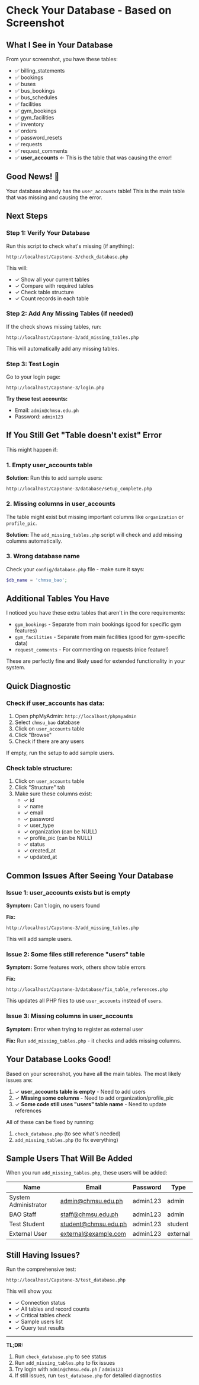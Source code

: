 # Check Your Database - Based on Screenshot

## What I See in Your Database

From your screenshot, you have these tables:
- ✅ billing_statements
- ✅ bookings
- ✅ buses
- ✅ bus_bookings
- ✅ bus_schedules
- ✅ facilities
- ✅ gym_bookings
- ✅ gym_facilities
- ✅ inventory
- ✅ orders
- ✅ password_resets
- ✅ requests
- ✅ request_comments
- ✅ **user_accounts** ← This is the table that was causing the error!

## Good News! 🎉

Your database already has the `user_accounts` table! This is the main table that was missing and causing the error.

## Next Steps

### Step 1: Verify Your Database
Run this script to check what's missing (if anything):

```
http://localhost/Capstone-3/check_database.php
```

This will:
- ✓ Show all your current tables
- ✓ Compare with required tables
- ✓ Check table structure
- ✓ Count records in each table

### Step 2: Add Any Missing Tables (if needed)
If the check shows missing tables, run:

```
http://localhost/Capstone-3/add_missing_tables.php
```

This will automatically add any missing tables.

### Step 3: Test Login
Go to your login page:

```
http://localhost/Capstone-3/login.php
```

**Try these test accounts:**
- Email: `admin@chmsu.edu.ph`
- Password: `admin123`

## If You Still Get "Table doesn't exist" Error

This might happen if:

### 1. Empty user_accounts table
**Solution:** Run this to add sample users:
```
http://localhost/Capstone-3/database/setup_complete.php
```

### 2. Missing columns in user_accounts
The table might exist but missing important columns like `organization` or `profile_pic`.

**Solution:** The `add_missing_tables.php` script will check and add missing columns automatically.

### 3. Wrong database name
Check your `config/database.php` file - make sure it says:
```php
$db_name = 'chmsu_bao';
```

## Additional Tables You Have

I noticed you have these extra tables that aren't in the core requirements:
- `gym_bookings` - Separate from main bookings (good for specific gym features)
- `gym_facilities` - Separate from main facilities (good for gym-specific data)
- `request_comments` - For commenting on requests (nice feature!)

These are perfectly fine and likely used for extended functionality in your system.

## Quick Diagnostic

### Check if user_accounts has data:
1. Open phpMyAdmin: `http://localhost/phpmyadmin`
2. Select `chmsu_bao` database
3. Click on `user_accounts` table
4. Click "Browse"
5. Check if there are any users

If empty, run the setup to add sample users.

### Check table structure:
1. Click on `user_accounts` table
2. Click "Structure" tab
3. Make sure these columns exist:
   - ✓ id
   - ✓ name
   - ✓ email
   - ✓ password
   - ✓ user_type
   - ✓ organization (can be NULL)
   - ✓ profile_pic (can be NULL)
   - ✓ status
   - ✓ created_at
   - ✓ updated_at

## Common Issues After Seeing Your Database

### Issue 1: user_accounts exists but is empty
**Symptom:** Can't login, no users found

**Fix:**
```
http://localhost/Capstone-3/add_missing_tables.php
```
This will add sample users.

### Issue 2: Some files still reference "users" table
**Symptom:** Some features work, others show table errors

**Fix:**
```
http://localhost/Capstone-3/database/fix_table_references.php
```
This updates all PHP files to use `user_accounts` instead of `users`.

### Issue 3: Missing columns in user_accounts
**Symptom:** Error when trying to register as external user

**Fix:** Run `add_missing_tables.php` - it checks and adds missing columns.

## Your Database Looks Good!

Based on your screenshot, you have all the main tables. The most likely issues are:

1. ✓ **user_accounts table is empty** - Need to add users
2. ✓ **Missing some columns** - Need to add organization/profile_pic
3. ✓ **Some code still uses "users" table name** - Need to update references

All of these can be fixed by running:
1. `check_database.php` (to see what's needed)
2. `add_missing_tables.php` (to fix everything)

## Sample Users That Will Be Added

When you run `add_missing_tables.php`, these users will be added:

| Name | Email | Password | Type |
|------|-------|----------|------|
| System Administrator | admin@chmsu.edu.ph | admin123 | admin |
| BAO Staff | staff@chmsu.edu.ph | admin123 | admin |
| Test Student | student@chmsu.edu.ph | admin123 | student |
| External User | external@example.com | admin123 | external |

## Still Having Issues?

Run the comprehensive test:
```
http://localhost/Capstone-3/test_database.php
```

This will show you:
- ✓ Connection status
- ✓ All tables and record counts
- ✓ Critical tables check
- ✓ Sample users list
- ✓ Query test results

---

**TL;DR:**
1. Run `check_database.php` to see status
2. Run `add_missing_tables.php` to fix issues
3. Try login with `admin@chmsu.edu.ph` / `admin123`
4. If still issues, run `test_database.php` for detailed diagnostics








